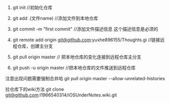 
1. git init //初始化仓库

2. git add .(文件name) //添加文件到本地仓库

3. git commit -m "first commit" //添加文件描述信息 这个描述信息是必须的

4. git remote add origin git@github.com:yuxhe896155/Thoughts.gi //链接远程仓库，创建主分支

5. git pull origin master // 把本地仓库的变化连接到远程仓库主分支

6. git push -u origin master //把本地仓库的文件推送到远程仓库


注意出现问题需要强制合并哈
git pull origin master --allow-unrelated-histories

拉仓库下的wiki方法
git  clone git@github.com:l1966540314/iOSUnderNotes.wiki.git
